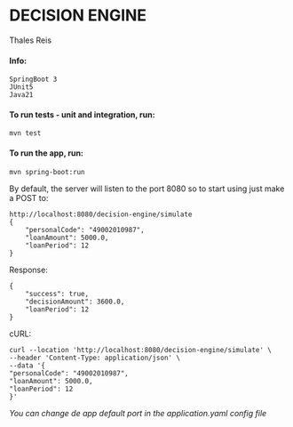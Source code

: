 # DECISION ENGINE
Thales Reis

#### Info:

    SpringBoot 3
    JUnit5
    Java21

#### To run tests - unit and integration, run:

    mvn test

#### To run the app, run:

    mvn spring-boot:run

By default, the server will listen to the port 8080 so to start using just make a POST to:

    http://localhost:8080/decision-engine/simulate
    {
        "personalCode": "49002010987",
        "loanAmount": 5000.0,
        "loanPeriod": 12
    }

Response:

    {
        "success": true,
        "decisionAmount": 3600.0,
        "loanPeriod": 12
    }

cURL:


    curl --location 'http://localhost:8080/decision-engine/simulate' \
    --header 'Content-Type: application/json' \
    --data '{
    "personalCode": "49002010987",
    "loanAmount": 5000.0,
    "loanPeriod": 12
    }'

*You can change de app default port in the application.yaml config file*